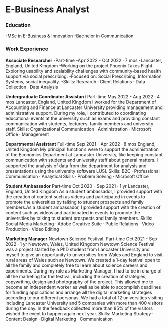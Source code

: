 # E-Business Analyst

### Education
-MSc in E-Business & Innovation
-Bachelor in Communication

### Work Experience
**Associate Researcher**
-Part-time
-Apr 2022 - Oct 2022 · 7 mos
-Lancaster, England, United Kingdom
-Working on the project Phoenix Takes Flight. Exploring usability and scalability challenges with community-based health support via social prescribing.
-Focused on: Social Prescribing, Information Systems, social inequality.
-Skills: Research · Client Relations · Data Collection · Data Analysis


**Undergraduate Coordinator Assistant**
Part-time
May 2022 - Aug 2022 · 4 mos
Lancaster, England, United Kingdom
I worked for the Department of Accounting and Finance at Lancaster University providing management and administrative support. During my role, I contributed to coordinating educational events at the university such as exams and providing constant communication with students, lecturers, family members and university staff.
Skills: Organizational Communication · Administration · Microsoft Office · Management


**Departmental Assistant**
Full-time
Sep 2021 - Apr 2022 · 8 mos
England, United Kingdom
My principal functions were to support the administration of the Economics Department at Lancaster University, like keeping constant communication with students and university staff about general matters. I supported the analysis of data from the department for analysis and presentations using the university software LUSI.
Skills: B2C · Professional Communication · Analytical Skills · Problem Solving · Microsoft Office


**Student Ambassador**
Part-time
Oct 2020 - Sep 2021 · 1 yr
Lancaster, England, United Kingdom
As a student ambassador, I provided support with the creation of content such as videos and participated in events to promote the universities by talking to student prospects and family members.As a student ambassador, I provided support with the creation of content such as videos and participated in events to promote the universities by talking to student prospects and family members.
Skills: Social Media Marketing · Adobe Creative Suite · Public Relations · Video Production · Video Editing


**Marketing Manager**
Newtown Science Festival. Part-time
Oct 2021 - Sep 2022 · 1 yr
Newtown, Wales, United Kingdom
Newtown Science Festival was a project started by a PhD student from Lancaster University and myself to give an opportunity to universities from Wales and England to visit rural areas of Wales such as Newtown. We created a 1-day festival open to all the family and completely free to learn about science careers and experiments.
During my role as Marketing Manager, I had to be in charge of all the marketing for the festival, including the creation of strategies, copywriting, design and photography of the project. This allowed me to become an independent worker as well as be able to accomplish deadlines for funding applications and arrange all the digital marketing strategies according to our different personas. 
We had a total of 12 universities visiting including Lancaster University and 5 companies with more than 400 visitors during the day. 
In the feedback collected more than 85% of the visitors wished the event to happen again next year.
Skills: Marketing Strategy · Content Design · Digital Marketing · Communication


